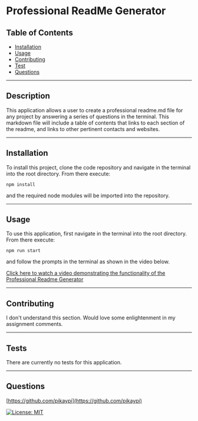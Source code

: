 # Professional ReadMe Generator

## Table of Contents

- [Installation](#installation)
- [Usage](#usage)
- [Contributing](#contributing)
- [Test](#tests)
- [Questions](#questions)

---
## Description
This application allows a user to create a professional readme.md file for any project by answering a series of questions in the terminal. This markdown file will include a table of contents that links to each section of the readme, and links to other pertinent contacts and websites.

---
## Installation
To install this project, clone the code repository and navigate in the terminal into the root directory. From there execute: 
```
npm install
```
and the required node modules will be imported into the repository.

---
## Usage
To use this application, first navigate in the terminal into the root directory. From there execute:
```
npm run start
```
and follow the prompts in the terminal as shown in the video below.

[Click here to watch a video demonstrating the functionality of the Professional Readme Generator](https://drive.google.com/file/d/1CZ8JoVNkCzEledX_H4IMjXW4STW3Lcp2/view)

---
## Contributing
I don't understand this section. Would love some enlightenment in my assignment comments.

---
## Tests
There are currently no tests for this application.

---
## Questions
[https://github.com/pikaypi](https://github.com/pikaypi)

[![License: MIT](https://img.shields.io/badge/License-MIT-yellow.svg)](https://opensource.org/licenses/MIT)

